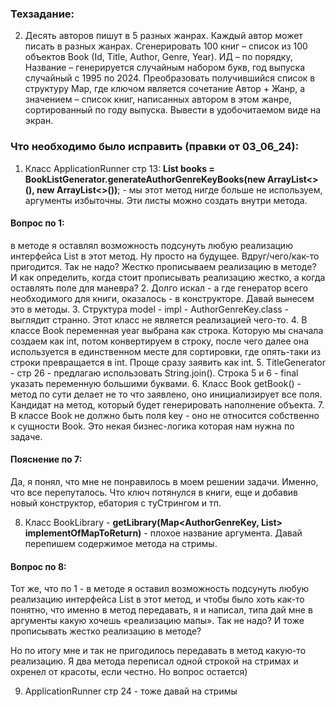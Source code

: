 ### Техзадание:
2. Десять авторов пишут в 5 разных жанрах. Каждый автор может писать в разных жанрах.
   Сгенерировать 100 книг – список из 100 объектов Book (Id, Title, Author, Genre, Year).
   ИД – по порядку, Название – генерируется случайным набором букв, год выпуска случайный с 1995 по 2024.
   Преобразовать получившийся список в структуру Map, где ключом является сочетание Автор + Жанр,
   а значением – список книг, написанных автором в этом жанре, сортированный по году выпуска.
   Вывести в удобочитаемом виде на экран.

### Что необходимо было исправить (правки от 03_06_24):
1. Класс ApplicationRunner стр 13: **List<Book> books = BookListGenerator.generateAuthorGenreKeyBooks(new ArrayList<>(),
   new ArrayList<>())**; - мы этот метод нигде больше не используем, аргументы избыточны. Эти листы можно создать внутри метода.
#### Вопрос по 1:
в методе я оставлял возможность подсунуть любую реализацию интерфейса List в этот метод. Ну просто на будущее. 
Вдруг/чего/как-то пригодится. Так не надо? Жестко прописываем реализацию в методе? 
И как определить, когда стоит прописывать реализацию жестко, а когда оставлять поле для маневра?
2. Долго искал - а где генератор всего необходимого для книги, оказалось - в конструкторе.  Давай вынесем это в методы.
3. Структура model - impl - AuthorGenreKey.class  - выглядит странно. Этот класс не является реализацией чего-то.
4. В классе Book переменная year выбрана как строка. Которую мы сначала создаем как int, потом конвертируем в строку,
   после чего далее она используется в единственном месте для сортировки, где опять-таки из строки превращается в int. Проще сразу заявить как int.
5. TitleGenerator - стр 26 - предлагаю использовать String.join(). Строка 5 и 6 - final указать переменную большими буквами.
6. Класс Book getBook() - метод по сути делает не то что заявлено, оно инициализирует все поля. Кандидат на метод,
   который будет генерировать наполнение объекта.
7. В классе Book не должно быть поля key - оно не относится собственно к сущности Book.
   Это некая бизнес-логика которая нам нужна по задаче.
#### Пояснение по 7: 
Да, я понял, что мне не понравилось в моем решении задачи. Именно, что все перепуталось. 
Что ключ потянулся в книги, еще и добавив новый конструктор, ебатория с туСтрингом и тп.

8. Класс BookLibrary - **getLibrary(Map<AuthorGenreKey, List<Book>> implementOfMapToReturn)** - плохое название аргумента.
   Давай перепишем содержимое метода на стримы.

#### Вопрос по 8:
Тот же, что по 1 - в методе я оставил возможность подсунуть любую реализацию интерфейса List в этот метод, 
и чтобы было хоть как-то понятно, что именно в метод передавать, я и написал, типа дай мне в аргументы 
какую хочешь «реализацию мапы». Так не надо? И тоже прописывать жестко реализацию в методе?

Но по итогу мне и так не пригодилось передавать в метод какую-то реализацию. 
Я два метода переписал одной строкой на стримах и охренел от красоты, если честно.
Но вопрос остается)

9. ApplicationRunner стр 24 - тоже давай на стримы